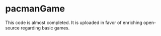# pacmanGame
 This code is almost completed. It is uploaded in favor of enriching open-source regarding basic games.
